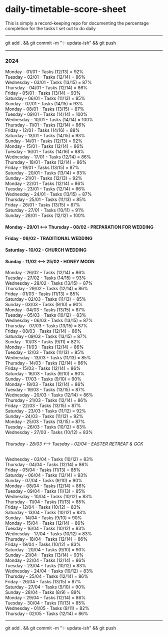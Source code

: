 # daily-timetable-score-sheet

This is simply a record-keeping repo for documenting the percentage completion for the tasks I set out to do daily   

---
git add . && git commit -m ":sparkles: update-ish" && git push  

---
### 2024

Monday - 01/01 - Tasks (12/13) = 92%  
Tuesday - 02/01 - Tasks (12/14) = 86%  
Wednesday - 03/01 - Tasks (13/15) = 87%  
Thursday - 04/01 - Tasks (12/14) = 86%  
Friday - 05/01 - Tasks (13/14) = 93%  
Saturday - 06/01 - Tasks (11/13) = 85%  
Sunday - 07/01 - Tasks (14/15) = 93%  
Monday - 08/01 - Tasks (13/15) = 87%  
Tuesday - 09/01 - Tasks (14/14) = 100%  
Wednesday - 10/01 - Tasks (14/14) = 100%  
Thursday - 11/01 - Tasks (12/14) = 86%  
Friday - 12/01 - Tasks (14/16) = 88%  
Saturday - 13/01 - Tasks (14/15) = 93%  
Sunday - 14/01 - Tasks (12/13) = 92%  
Monday - 15/01 - Tasks (12/14) = 86%  
Tuesday - 16/01 - Tasks (14/16) = 88%  
Wednesday - 17/01 - Tasks (12/14) = 86%  
Thursday - 18/01 - Tasks (12/14) = 86%  
Friday - 19/01 - Tasks (13/15) = 87%  
Saturday - 20/01 - Tasks (13/14) = 93%  
Sunday - 21/01 - Tasks (12/13) = 92%  
Monday - 22/01 - Tasks (12/14) = 86%  
Tuesday - 23/01 - Tasks (12/14) = 86%  
Wednesday - 24/01 - Tasks (13/15) = 87%  
Thursday - 25/01 - Tasks (11/13) = 85%  
Friday - 26/01 - Tasks (13/15) = 87%  
Saturday - 27/01 - Tasks (10/11) = 91%  
Sunday - 28/01 - Tasks (12/12) = 100%  
#### Monday - 29/01 <--> Thursday - 08/02 - PREPARATION FOR WEDDING
#### Friday - 09/02 - TRADITIONAL WEDDING
#### Saturday - 10/02 - CHURCH WEDDING
#### Sunday - 11/02 <--> 25/02 - HONEY MOON
Monday - 26/02 - Tasks (12/14) = 86%  
Tuesday - 27/02 - Tasks (14/15) = 93%  
Wednesday - 28/02 - Tasks (13/15) = 87%  
Thursday - 29/02 - Tasks (12/14) = 86%  
Friday - 01/03 - Tasks (11/13) = 85%  
Saturday - 02/03 - Tasks (11/13) = 85%  
Sunday - 03/03 - Tasks (9/10) = 90%  
Monday - 04/03 - Tasks (13/15) = 87%  
Tuesday - 05/03 - Tasks (10/12) = 83%  
Wednesday - 06/03 - Tasks (13/15) = 87%  
Thursday - 07/03 - Tasks (13/15) = 87%  
Friday - 08/03 - Tasks (12/14) = 86%  
Saturday - 09/03 - Tasks (13/15) = 87%  
Sunday - 10/03 - Tasks (9/11) = 82%  
Monday - 11/03 - Tasks (12/14) = 86%  
Tuesday - 12/03 - Tasks (11/13) = 85%  
Wednesday - 13/03 - Tasks (11/13) = 85%  
Thursday - 14/03 - Tasks (12/14) = 86%  
Friday - 15/03 - Tasks (12/14) = 86%  
Saturday - 16/03 - Tasks (9/10) = 90%  
Sunday - 17/03 - Tasks (9/10) = 90%  
Monday - 18/03 - Tasks (12/14) = 86%  
Tuesday - 19/03 - Tasks (13/15) = 87%  
Wednesday - 20/03 - Tasks (12/14) = 86%  
Thursday - 21/03 - Tasks (12/14) = 86%  
Friday - 22/03 - Tasks (13/15) = 87%  
Saturday - 23/03 - Tasks (11/12) = 92%  
Sunday - 24/03 - Tasks (11/12) = 92%  
Monday - 25/03 - Tasks (13/15) = 87%  
Tuesday - 26/03 - Tasks (10/12) = 83%  
Wednesday - 27/03 - Tasks (10/12) = 83%  
###### Thursday - 28/03 <--> Tuesday - 02/04 - EASTER RETREAT & GCK
Wednesday - 03/04 - Tasks (10/12) = 83%  
Thursday - 04/04 - Tasks (12/14) = 86%  
Friday - 05/04 - Tasks (11/13) = 85%  
Saturday - 06/04 - Tasks (13/14) = 93%  
Sunday - 07/04 - Tasks (9/10) = 90%  
Monday - 08/04 - Tasks (12/14) = 86%  
Tuesday - 09/04 - Tasks (11/13) = 85%  
Wednesday - 10/04 - Tasks (10/12) = 83%  
Thursday - 11/04 - Tasks (11/13) = 85%  
Friday - 12/04 - Tasks (10/12) = 83%  
Saturday - 13/04 - Tasks (10/12) = 83%  
Sunday - 14/04 - Tasks (9/10) = 90%  
Monday - 15/04 - Tasks (12/14) = 86%  
Tuesday - 16/04 - Tasks (10/12) = 83%  
Wednesday - 17/04 - Tasks (10/12) = 83%  
Thursday - 18/04 - Tasks (12/14) = 86%  
Friday - 19/04 - Tasks (10/12) = 83%  
Saturday - 20/04 - Tasks (9/10) = 90%  
Sunday - 21/04 - Tasks (13/14) = 93%  
Monday - 22/04 - Tasks (12/14) = 86%  
Tuesday - 23/04 - Tasks (10/12) = 83%  
Wednesday - 24/04 - Tasks (10/12) = 83%  
Thursday - 25/04 - Tasks (12/14) = 86%  
Friday - 26/04 - Tasks (13/15) = 87%  
Saturday - 27/04 - Tasks (9/10) = 90%  
Sunday - 28/04 - Tasks (8/9) = 89%  
Monday - 29/04 - Tasks (12/14) = 86%  
Tuesday - 30/04 - Tasks (11/13) = 85%  
Wednesday - 01/05 - Tasks (9/11) = 82%  
Thursday - 02/05 - Tasks (12/14) = 86%  

---
git add . && git commit -m ":sparkles: update-ish" && git push  